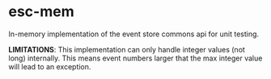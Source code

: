 # esc-mem
In-memory implementation of the event store commons api for unit testing.

**LIMITATIONS**: This implementation can only handle integer values (not long) internally. This means event numbers larger that the max integer value will lead to an exception. 